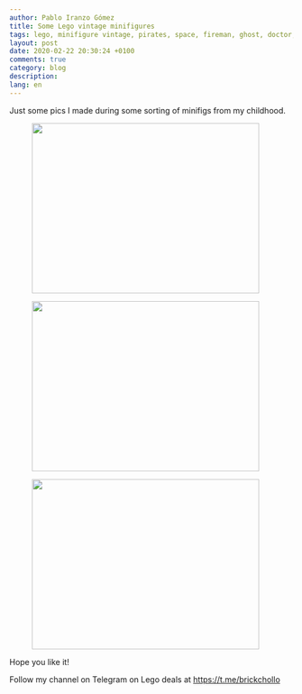 ```yaml
---
author: Pablo Iranzo Gómez
title: Some Lego vintage minifigures
tags: lego, minifigure vintage, pirates, space, fireman, ghost, doctor, tribes, archer
layout: post
date: 2020-02-22 20:30:24 +0100
comments: true
category: blog
description:
lang: en
---
```


Just some pics I made during some sorting of minifigs from my childhood.

<div class="elegant-gallery" itemscope itemtype="http://schema.org/ImageGallery">
 <figure itemprop="associatedMedia" itemscope itemtype="http://schema.org/ImageObject">
        <a href="https://i.imgur.com/CeV61xr.jpg.jpg" itemprop="contentUrl" data-size="4032x3024">
            <img src="https://i.imgur.com/CeV61xr.jpg" width="403" height="302" itemprop="thumbnail" alt="" />
        </a>
        <figcaption itemprop="caption description"></figcaption>
    </figure>
 <figure itemprop="associatedMedia" itemscope itemtype="http://schema.org/ImageObject">
        <a href="https://i.imgur.com/pfYEfGJ.jpg.jpg" itemprop="contentUrl" data-size="4032x3024">
            <img src="https://i.imgur.com/pfYEfGJ.jpg" width="403" height="302" itemprop="thumbnail" alt="" />
        </a>
        <figcaption itemprop="caption description"></figcaption>
    </figure>
 <figure itemprop="associatedMedia" itemscope itemtype="http://schema.org/ImageObject">
        <a href="https://i.imgur.com/4X7sNU8.jpg.jpg" itemprop="contentUrl" data-size="4032x3024">
            <img src="https://i.imgur.com/4X7sNU8.jpg" width="403" height="302" itemprop="thumbnail" alt="" />
        </a>
        <figcaption itemprop="caption description"></figcaption>
    </figure>
 </div>


Hope you like it!

Follow my channel on Telegram on Lego deals at <https://t.me/brickchollo>
